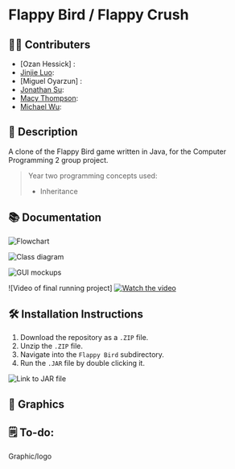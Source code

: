 # Flappy Bird / Flappy Crush
## 👨‍💻 Contributers
+ [Ozan Hessick] :
+ [Jinjie Luo](https://github.com/Sensxy):
+ [Miguel Oyarzun] :
+ [Jonathan Su](https://github.com/9661328):
+ [Macy Thompson](https://github.com/macythompson):
+ [Michael Wu](https://github.com/michaelxcw):

## 📝 Description

A clone of the Flappy Bird game written in Java, for the Computer Programming 2 group project.

> Year two programming concepts used:
> + Inheritance
> 



## 📚 Documentation

![Flowchart]()

![Class diagram]()

![GUI mockups]()

![Video of final running project]
[![Watch the video](https://img.youtube.com/vi/K5KAc5CoCuk/maxresdefault.jpg)](https://www.youtube.com/watch?v=K5KAc5CoCuk)

## 🛠️ Installation Instructions

1. Download the repository as a `.ZIP` file.
2. Unzip the `.ZIP` file.
3. Navigate into the `Flappy Bird` subdirectory.
4. Run the `.JAR` file by double clicking it.

![Link to JAR file]()

## 📸 Graphics

## 🗒️ To-do: 

Graphic/logo
